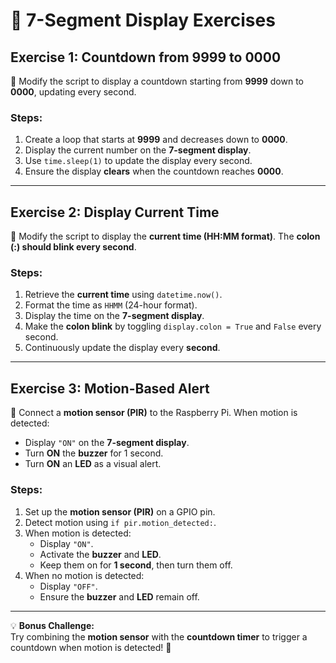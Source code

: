 # 🚀 7-Segment Display Exercises

## Exercise 1: Countdown from 9999 to 0000  
🔧 Modify the script to display a countdown starting from **9999** down to **0000**, updating every second.

### Steps:
1. Create a loop that starts at **9999** and decreases down to **0000**.
2. Display the current number on the **7-segment display**.
3. Use `time.sleep(1)` to update the display every second.
4. Ensure the display **clears** when the countdown reaches **0000**.

---

## Exercise 2: Display Current Time  
🔧 Modify the script to display the **current time (HH:MM format)**. The **colon (:) should blink every second**.

### Steps:
1. Retrieve the **current time** using `datetime.now()`.
2. Format the time as `HHMM` (24-hour format).
3. Display the time on the **7-segment display**.
4. Make the **colon blink** by toggling `display.colon = True` and `False` every second.
5. Continuously update the display every **second**.

---

## Exercise 3: Motion-Based Alert  
🔧 Connect a **motion sensor (PIR)** to the Raspberry Pi. When motion is detected:
- Display `"ON"` on the **7-segment display**.
- Turn **ON** the **buzzer** for 1 second.
- Turn **ON** an **LED** as a visual alert.

### Steps:
1. Set up the **motion sensor (PIR)** on a GPIO pin.
2. Detect motion using `if pir.motion_detected:`.
3. When motion is detected:
   - Display `"ON"`.
   - Activate the **buzzer** and **LED**.
   - Keep them on for **1 second**, then turn them off.
4. When no motion is detected:
   - Display `"OFF"`.
   - Ensure the **buzzer** and **LED** remain off.

---

💡 **Bonus Challenge:**  
Try combining the **motion sensor** with the **countdown timer** to trigger a countdown when motion is detected! 🚀  
